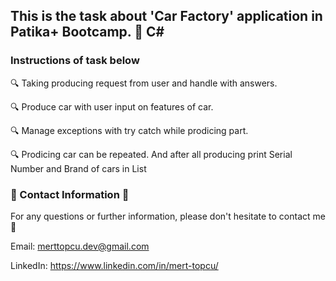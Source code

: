 ## This is the task about 'Car Factory' application in Patika+ Bootcamp. :notebook: C#

### Instructions of task below 
:mag: Taking producing request from user and handle with answers.

:mag: Produce car with user input on features of car.

:mag: Manage exceptions with try catch while prodicing part.

:mag: Prodicing car can be repeated. And after all producing print Serial Number and Brand of cars in List<Car>

### :incoming_envelope: Contact Information :incoming_envelope:

For any questions or further information, please don't hesitate to contact me :pray:

Email: merttopcu.dev@gmail.com

LinkedIn: https://www.linkedin.com/in/mert-topcu/
